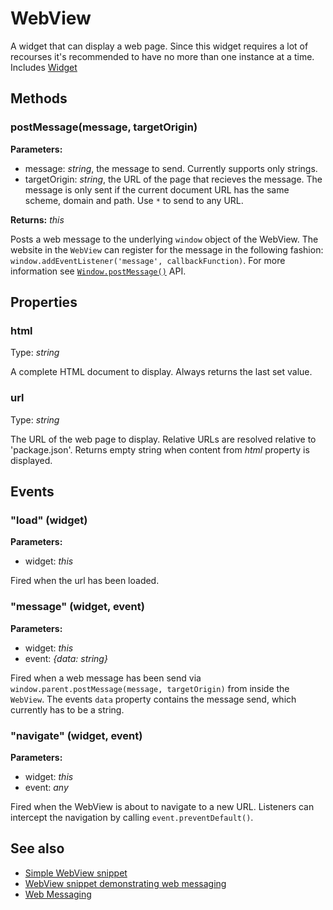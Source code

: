 # WebView

A widget that can display a web page. Since this widget requires a lot of recourses it's recommended to have no more than one instance at a time.
Includes [Widget](Widget.md)

## Methods

### postMessage(message, targetOrigin)



**Parameters:** 

- message: *string*, the message to send. Currently supports only strings.
- targetOrigin: *string*, the URL of the page that recieves the message. The message is only sent if the current document URL has the same scheme, domain and path. Use `*` to send to any URL.

**Returns:** *this*

Posts a web message to the underlying `window` object of the WebView. The website in the `WebView` can register for the message in the following fashion: `window.addEventListener('message', callbackFunction)`. For more information see [`Window.postMessage()`](https://developer.mozilla.org/en-US/docs/Web/API/Window/postMessage) API.



## Properties

### html

Type: *string*

A complete HTML document to display. Always returns the last set value.

### url

Type: *string*

The URL of the web page to display. Relative URLs are resolved relative to 'package.json'. Returns empty string when content from *html* property is displayed.


## Events

### "load" (widget)

**Parameters:** 

- widget: *this*

Fired when the url has been loaded.


### "message" (widget, event)

**Parameters:** 

- widget: *this*
- event: *{data: string}*

Fired when a web message has been send via `window.parent.postMessage(message, targetOrigin)` from inside the `WebView`. The events `data` property contains the message send, which currently has to be a string.


### "navigate" (widget, event)

**Parameters:** 

- widget: *this*
- event: *any*

Fired when the WebView is about to navigate to a new URL. Listeners can intercept the navigation by calling `event.preventDefault()`.



## See also

- [Simple WebView snippet](https://github.com/eclipsesource/tabris-js/blob/master/snippets/webview/webview.js)
- [WebView snippet demonstrating web messaging](https://github.com/eclipsesource/tabris-js/blob/master/snippets/webview-webmessage/webview-webmessage.js)
- [Web Messaging](https://en.wikipedia.org/wiki/Web_Messaging)
